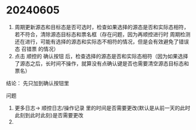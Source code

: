 # 20240605
1. 周期更新源态和目标态是否可选时，检查如果选择的源态是否和实际态相符，若不符合，清除源态目标态和票名框（存在问题，因为再顺控进行时 周期检测还在进行，可能有选择的源态和实际态不相符的情况，但是会有效避免了错误态 召错票 的情况）
2. 点击 顺控的 确认按钮 后，检查选择的源态是否和实际态相符（因为如果选择了源态之后，长时间不操作，就算没有点确认键是否也需要清空源态目标态和票名）

结论：
先只加到确认按钮里

问题
1. 更多日志-> 顺控日志/操作记录 里的时间是否需要更改(默认是从前一天的此时此刻到此时此刻)是否需要更改
2. 